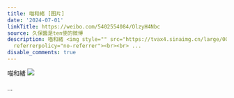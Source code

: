 ```yaml
---
title: 喵和緒 [图片]
date: '2024-07-01'
linkTitle: https://weibo.com/5402554084/OlzyH4Nbc
source: 久保醬是ten使的微博
description: 喵和緒 <img style="" src="https://tvax4.sinaimg.cn/large/005TCz76gy1hr8s6o0d1dj30vc0ni0vl.jpg"
  referrerpolicy="no-referrer"><br><br> ...
disable_comments: true
---
```

喵和緒 <img style="" src="https://tvax4.sinaimg.cn/large/005TCz76gy1hr8s6o0d1dj30vc0ni0vl.jpg" referrerpolicy="no-referrer"><br><br> ...